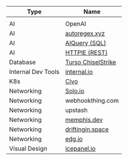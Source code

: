 
| Type               | Name                                              |
| ------------------ | ------------------------------------------------- |
|                    |                                                   |
| AI                 | OpenAI                                            |
| AI                 | [autoregex.xyz](https://www.autoregex.xyz/)       |
| AI                 | [AIQuery (SQL)](https://www.aiquery.co/dashboard) |
| AI                 | [HTTPIE (REST)](https://httpie.io/app)            |
| Database           | [Turso ChiselStrike](https://chiselstrike.com/)   |
| Internal Dev Tools | [internal.io](https://www.internal.io/)           |
| K8s                | [Civo](https://dashboard.civo.com/kubernetes)     |
| Networking         | [Solo.io](https://www.solo.io/solo-academy/)      |
| Networking         | webhookthing.com                                  |
| Networking         | upstash                                           |
| Networking         | [memphis.dev](https://memphis.dev)                |
| Networking         | [driftingin.space](https://driftingin.space/)     |
| Networking         | [edg.io](https://edg.io/)                         |
| Visual Design      | [icepanel.io](https://icepanel.io)                |
